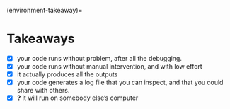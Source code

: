 (environment-takeaway)=
# Takeaways

- [x] your code runs without problem, after all the debugging.
- [x] your code runs without manual intervention, and with low effort
- [x] it actually produces all the outputs
- [x] your code generates a log file that you can inspect, and that you could share with others.
- [x] **?** it will run on somebody else’s computer
